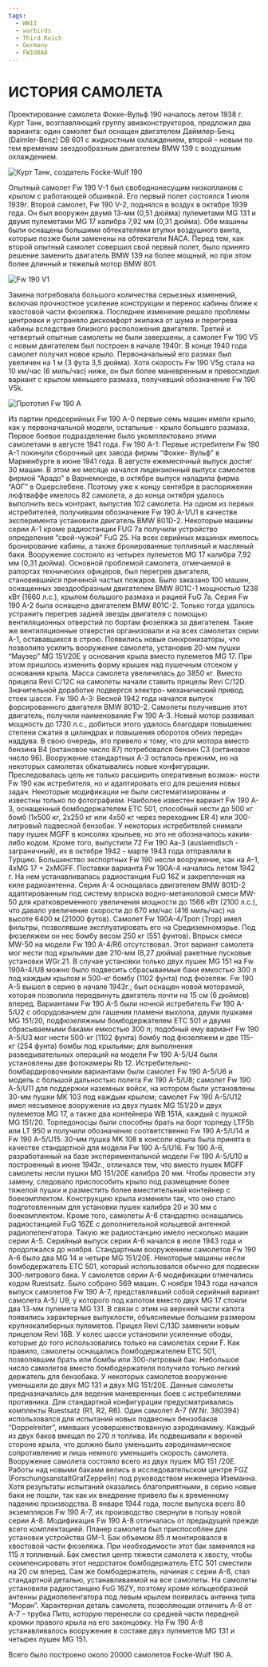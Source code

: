 ```yaml
---
tags:
  - WWII
  - warbirds
  - Third Reich
  - Germany
  - FW190A8
---
```


# ИСТОРИЯ САМОЛЕТА
Проектирование самолета Фокке-Вульф 190 началось летом 1938 г. Курт Танк, возглавляющий
группу авиаконструкторов, предложил два варианта: один самолет был оснащен двигателем
Даймлер-Бенц (Daimler-Benz) DB 601 с жидкостным охлаждением, второй – новым по тем
временам звездообразным двигателем BMW 139 с воздушным охлаждением.

![Курт Танк, создатель Focke-Wulf 190](img/-009-007.png)

Опытный самолет Fw 190 V-1 был свободнонесущим низкопланом с крылом с работающей
обшивкой. Его первый полет состоялся 1 июля 1939г. Второй самолет, Fw 190 V-2, поднялся
в воздух в октябре 1939 года. Он был вооружен двумя 13-мм (0,51 дюйма) пулеметами MG 131
и двумя пулеметами MG 17 калибра 7,92 мм (0,31 дюйма).
Обе машины были оснащены большими обтекателями втулки воздушного винта, которые позже
были заменены на обтекатели NACA.
Перед тем, как второй опытный самолет совершил свой первый полет, было принято решение
заменить двигатель BMW 139 на более мощный, но при этом более длинный и тяжелый мотор
BMW 801.

![Fw 190 V1](img/-010-012.jpg)

Замена потребовала большого количества серьезных изменений, включая прочностное
усиление конструкции и перенос кабины ближе к хвостовой части фюзеляжа. Последнее
изменение решало проблемы центровки и устраняло дискомфорт экипажа от шума и перегрева
кабины вследствие близкого расположения двигателя. Третий и четвертый опытные самолеты
не были завершены, а самолет Fw 190 V5 с новым двигателем был построен в начале 1940г.
В конце 1940 года самолет получил новое крыло. Первоначальный его размах был увеличен
на 1 м (3 фута 3,5 дюйма). Хотя скорость Fw 190 V5g стала на 10 км/час (6 миль/час) ниже,
он был более маневренным и превосходил вариант с крылом меньшего размаха, получивший
обозначение Fw 190 V5k.




![Прототип Fw 190 A](img/-010-013.jpg)

Из партии предсерийных Fw 190 A-0 первые семь машин имели крыло, как у первоначальной
модели, остальные - крыло большего размаха. Первое боевое подразделение было
укомплектовано этими самолетами в августе 1941 года.
Fw 190 A-1: Первые истребители Fw 190 A-1 покинули сборочный цех завода фирмы “Фокке-
Вульф” в Мариенбурге в июне 1941 года. В августе ежемесячный выпуск достиг 30 машин.
В этом же месяце начался лицензионный выпуск самолетов фирмой “Арадо” в Варнемюнде,
в октябре выпуск наладила фирма “АОГ” в Ошерслебене. Поэтому уже к концу сентября
в распоряжении люфтваффе имелось 82 самолета, а до конца октября удалось выполнить весь
контракт, выпустив 102 самолета. На одном из первых истребителей, получившим
обозначение Fw 190 A-1/U1 в качестве эксперимента установили двигатель BMW 801D-2.
Некоторые машины серии А-1 кроме радиостанции FUG 7а получили устройство определения
“свой-чужой” FuG 25. На всех серийных машинах имелось бронирование кабины, а также
бронированные топливный и масляный баки. Вооружение состояло из четырех пулеметов
MG 17 калибра 7,92 мм (0,31 дюйма).
Основной проблемой самолета, отмечаемой в рапортах технических офицеров, был перегрев
двигателя, становившийся причиной частых пожаров.
Было заказано 100 машин, оснащенных звездообразным двигателем BMW 801C-1 мощностью
1238 кВт (1660 л.с.), крылом большого размаха и рацией FuG 7a.
Серия Fw 190 A-2 была оснащена двигателем BMW 801С-2. Только тогда удалось устранить
перегрев задней звезды двигателя с помощью вентиляционных отверстий по бортам фюзеляжа
за двигателем. Такие же вентиляционные отверстия организовали и на всех самолетах серии
А-1, остававшихся в строю. Появились новые синхронизаторы, что позволило усилить
вооружение самолета, установив 20-мм пушки “Маузер” MG 151/20E у основания крыла вместо
пулеметов MG 17. При этом пришлось изменить форму крышек над пушечным отсеком
у основания крыла. Масса самолета увеличилась до 3850 кг. Вместо прицела Revi C/12C
на самолеты начали ставить прицелы Revi C/12D. Значительной доработке подвергся электро-
механический привод стоек шасси.
Fw 190 A-3: Весной 1942 года начался выпуск форсированного двигателя BMW 801D-2.
Самолеты получившие этот двигатель, получили наименование Fw 190 A-3. Новый мотор
развивал мощность до 1730 л.с., добиться этого удалось благодаря повышению степени сжатия
в цилиндрах и повышения оборотов обеих передач наддува. В свою очередь, это привело
к тому, что для мотора вместо бензина В4 (октановое число 87) потребовался бензин С3
(октановое число 96).
Вооружение стандартных А-3 осталось прежним, но на некоторых самолетах обкатывались
новые конфигурации. Преследовалась цель не только расширить оперативные возмож-
ности Fw 190 как истребителя, но и адаптировать его для решения новых задач. Некоторые
модификации не были систематизированы и известны только по фотографиям. Наиболее
известен вариант Fw 190 A-3, оснащенный бомбодержателем ETC 501, способный нести до 500
кг бомб (1x500 кг, 2x250 кг или 4x50 кг через переходник ER 4) или 300-литровый подвесной
бензобак. У некоторых истребителей снимали пару пушек MGFF в консолях крыльев, но это
не обозначалось каким-либо кодом. Кроме того, выпустили 72 Fw 190 Aa-3 (auslaendisch -
заграничный), их в октябре 1942 - марте 1943 года отправляли в Турцию. Большинство
экспортных Fw 190 несли вооружение, как на А-1, 4xMG 17 + 2xMGFF.
Поставки варианта Fw 190A-4 начались летом 1942 г. На нем устанавливалась радиостанция
FuG 16Z и закрепленная на киле радиоантенна. Серия А-4 оснащалась двигателем BMW 801D-2
адаптированным под систему впрыска водно-метаноловой смеси MW-50 для кратковременного
увеличения мощности до 1566 кВт (2100 л.с.), что давало увеличение скорости до 670 км/час
(416 миль/час) на высоте 6400 м (21000 футов). Самолет Fw 190A-4/Троп (Trop) имел фильтры,
позволявшие эксплуатировать его на Средиземноморье. Под фюзеляжем он нес бомбу весом
250 кг (551 фунтов). Впрыск смеси MW-50 на модели Fw 190 A-4/R6 отсутствовал. Этот вариант
самолета мог нести под крыльями две 210-мм (8,27 дюйма) ракетные пусковые установки
WGr.21. В случае установки только двух пушек MG 151 на Fw 190A-4/U8 можно было подвесить
сбрасываемые баки емкостью 300 л под каждым крылом и 500-кг бомбу (1102 фунта) под
фюзеляж.
Fw 190 A-5 вышел в серию в начале 1943г.; был оснащен новой моторамой, которая позволила
передвинуть двигатель почти на 15 см (6 дюймов) вперед. Вариантами Fw 190 A-5 были ночной
истребитель Fw 190 A-5/U2 с оборудованием для гашения пламени выхлопа, двумя пушками
MG 151/20, подфюзеляжным бомбодержателем ЕТС 501 и двумя сбрасываемыми баками
емкостью 300 л; подобный ему вариант Fw 190 A-5/U3 мог нести 500-кг (1102 фунта) бомбу под
фюзеляжем и две 115-кг (254 фунта) бомбы под крыльями; для выполнения разведывательных
операций на модели Fw 190 A-5/U4 были установлены две фотокамеры Rb 12. Истребительно-
бомбардировочными вариантами были самолет Fw 190 A-5/U6 и модель с большой дальностью
полета Fw 190 A-5/U8; самолет Fw 190 A-5/U11 для поддержки наземных войск, на котором
были установлены 30-мм пушки MK 103 под каждым крылом; самолет Fw 190 A-5/U12 имел
несъемное вооружение из двух пушек MG 151/20 и двух пулеметов MG 17, а также два
контейнера WB 151A, каждый с пушкой MG 151/20. Торпедоносцы были способны брать на борт
торпеду LTF5b или LT 950 и получили обозначение соответственно Fw 190 A-5/U14 и Fw 190
A-5/U15. 30-мм пушка MK 108 в консоли крыла была принята в качестве стандартной для
модели Fw 190 A-5/U16.
Fw 190 A-6, разработанный на базе экспериментальной модели Fw 190 A-5/U10 и построенный
в июне 1943г., отличался тем, что вместо пушек MGFF самолеты несли пушки MG 151/20E
калибра 20 мм. Чтобы провести эту замену, следовало приспособить крыло под размещение
более тяжелой пушки и разместить более вместительный контейнер с боекомплектом.
Конструкцию крыла изменили так, что оно стало подготовленным для установки пушек калибра
20 и 30 мм с боекомплектом. Кроме того, самолеты А-6 стандартно оснащались
радиостанцией FuG 16ZE с дополнительной кольцевой антенной радиопеленгатора. Такую же
радиостанцию имело несколько машин серии А-5. Серийный выпуск серии А-6 начался в июле
1943 года и продолжался до ноября. Стандартным вооружением самолетов Fw 190 A-6 было
два MG 14 и четыре MG 151/20E. Некоторые машины несли бомбодержатель ETC 501, который
использовался обычно для подвески 300-литрового бака. У самолетов серии А-6 модификации
отмечались кодом Ruestsatz. Было собрано 569 машин.
С ноября 1943 года начался выпуск самолетов Fw 190 A-7, представлявший собой серийный
вариант самолета А-5/ U9, у которого под капотом вместо двух MG 17 стояли два 13-мм
пулемета MG 131. В связи с этим на верхней части капота появились характерные выпуклости,
объясняемые большим размером крупнокалиберных пулеметов. Прицел Revi C/13D заменили
новым прицелом Revi 16B. У колес шасси установили усиленные ободы, которые до того
использовались только на самолетах серии F.
Как правило, самолеты оснащались бомбодержателем ETC 501, позволявшим брать или бомбы
или 300-литровый бак. Небольшое число самолетов вместо бомбодержателя получило только
легкий держатель для бензобака. У некоторых самолетов вооружение уменьшили до
двух MG 131 и двух MG 151/20E. Данные самолеты предназначались для ведения маневренных
боев с истребителями противника. Для стандартной конфигурации предусматривались
комплекты Ruestsatz (R1, R2, R6).
Один самолет А-7 (W.Nr. 380394) использовался для испытаний новых подвесных бензобаков
“Doppelreiter”, имевших усовершенствованную аэродинамику. Каждый из двух баков вмещал по
270 л топлива. Их подвешивали к верхней стороне крыла, что должно было уменьшить
аэродинамическое сопротивление и лишь немного уменьшить скорость самолета. Вооружение
самолета состояло всего из двух пушек МG 151 /20Е. Работы над новыми баками велись
в исследовательском центре FGZ (ForschungsanstaltGrafZeppelin) под руководством инженера
Иземанна. Хотя результаты испытаний оказались благоприятными, в серию новые баки
не пошли, так как их внедрение привело бы к временному падению производства.
В январе 1944 года, после выпуска всего 80 экземпляров Fw 190 A-7, их производство свернули
в пользу новой серии А-8.
Модификация Fw 190 A-8 отличалась от предыдущей прежде всего комплектацией. Планер
самолета был приспособлен для установки устройства GM-1. Бак объемом 85 л монтировался
в хвостовой части фюзеляжа. При необходимости этот бак заменялся на 115 л топливный. Бак
сместил центр тяжести самолета к хвосту, чтобы скомпенсировать этот недостаток
бомбодержатель ETC 501 сместили на 20 см вперед. Сам же бомбодержатель, начиная с серии
А-8, стал стандартной деталью, устанавливаемой на все самолеты. На самолеты установили
радиостанцию FuG 16ZY, поэтому кроме кольцеобразной антенны радиопеленгатора под левым
крылом появилась антенна типа “Моран”. Характерная деталь самолета, позволяющая
отличить А-8 от А-7 – трубка Пито, которую перенесли со средней части передней кромки
правого крыла на его законцовку. На Fw 190 A-8 устанавливалось вооружение в составе двух
пулеметов MG 131 и четырех пушек MG 151.

Всего было построено около 20000 самолетов Focke-Wulf 190 A.
